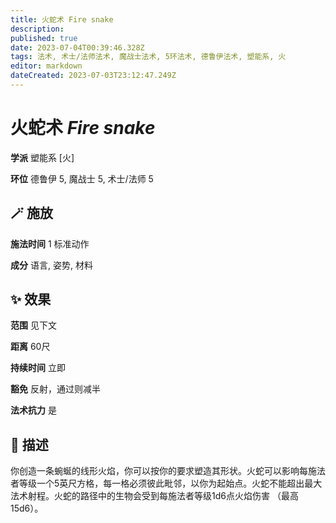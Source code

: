 ```yaml
---
title: 火蛇术 Fire snake
description: 
published: true
date: 2023-07-04T00:39:46.328Z
tags: 法术, 术士/法师法术, 魔战士法术, 5环法术, 德鲁伊法术, 塑能系, 火
editor: markdown
dateCreated: 2023-07-03T23:12:47.249Z
---
```


# **火蛇术** *Fire snake*

**学派** 塑能系 \[火\] 

**环位** 德鲁伊 5, 魔战士 5, 术士/法师 5

## 🪄 施放

**施法时间** 1 标准动作

**成分** 语言, 姿势, 材料

## ✨ 效果  

**范围** 见下文

**距离** 60尺  

**持续时间** 立即 

**豁免** 反射，通过则减半

**法术抗力** 是

## 📖 描述

你创造一条蜿蜒的线形火焰，你可以按你的要求塑造其形状。火蛇可以影响每施法者等级一个5英尺方格，每一格必须彼此毗邻，以你为起始点。火蛇不能超出最大法术射程。火蛇的路径中的生物会受到每施法者等级1d6点火焰伤害 （最高15d6）。
    